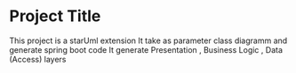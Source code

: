 # Project Title

This project is a starUml extension
It take as parameter class diagramm and generate spring boot code
It generate Presentation , Business Logic , Data (Access) layers